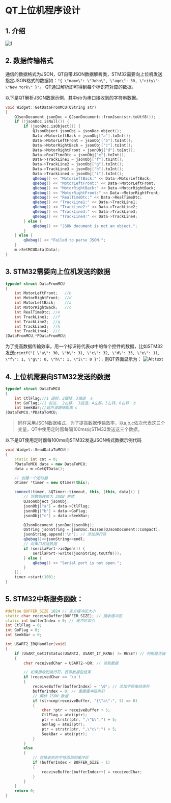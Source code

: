<!--
作者: 嵌入式实验室
时间: 2024年9月11日
-->

# QT上位机程序设计

## 1. 介绍
![1](https://github.com/user-attachments/assets/5c431203-907e-45e6-a754-c70caf5781d4)

## 2. 数据传输格式
通信的数据格式为JSON，QT自带JSON数据解析类，STM32需要向上位机发送指定JSON格式的数据如：`"{ \"name\": \"John\", \"age\": 30, \"city\": \"New York\" }"`。  QT通过解析即可得到每个标识符对应的数据。


以下是QT解析JSON数据示例，其中str为串口接收到的字符串数据。

```cpp
void Widget::GetDataFromMCU(QString str)
{
    QJsonDocument jsonDoc = QJsonDocument::fromJson(str.toUtf8());
    if (!jsonDoc.isNull()) {
        if (jsonDoc.isObject()) {
            QJsonObject jsonObj = jsonDoc.object();
            Data->MotorLeftBack = jsonObj["a"].toInt();
            Data->MotorLeftFront = jsonObj["b"].toInt();
            Data->MotorRightBack = jsonObj["c"].toInt();
            Data->MotorRightFront = jsonObj["d"].toInt();
            Data->RealTimeDtc = jsonObj["e"].toInt();
            Data->TrackLine1 = jsonObj["f"].toInt();
            Data->TrackLine2 = jsonObj["g"].toInt();
            Data->TrackLine3 = jsonObj["h"].toInt();
            Data->TrackLine4 = jsonObj["i"].toInt();
            qDebug() << "MotorLeftBack:" << Data->MotorLeftBack;
            qDebug() << "MotorLeftFront:" << Data->MotorLeftFront;
            qDebug() << "MotorRightBack:" << Data->MotorRightBack;
            qDebug() << "MotorRightFront:" << Data->MotorRightFront;
            qDebug() << "RealTimeDtc:" << Data->RealTimeDtc;
            qDebug() << "TrackLine1:" << Data->TrackLine1;
            qDebug() << "TrackLine2:" << Data->TrackLine2;
            qDebug() << "TrackLine3:" << Data->TrackLine3;
            qDebug() << "TrackLine4:" << Data->TrackLine4;
        } else {
            qDebug() << "JSON document is not an object.";
        }
    } else {
        qDebug() << "Failed to parse JSON.";
    }
    m->SetMCUData(Data);
}
```

## 3. STM32需要向上位机发送的数据
``` cpp
typedef struct DataFromMCU
{
    int MotorLeftFront;   //b
    int MotorRightFront;  //d
    int MotorLeftBack;    //a
    int MotorRightBack;   //c
    int RealTimeDtc; //e
    int TrackLine1;  //f
    int TrackLine2;  //g
    int TrackLine3;  //h
    int TrackLine4;  //i
}DataFromMCU,*PDataFromMCU;


```
为了提高数据传输效率，用一个标识符代表qt中的每个控件的数据，比如STM32发送`printf("{ \"a\": 30, \"b\": 31, \"c\": 32, \"d\": 33, \"e\": 11, \"f\": 1, \"g\": 0, \"h\": 1, \"i\": 0 }");`
则QT界面显示为：
![Alt text](image.png)

## 4. 上位机需要向STM32发送的数据

``` cpp
typedef struct DataToMCU
{
    int CtlFlag;//1 遥控，2跟随，3循迹  a
    int GoFlag;//1 前进， 2右移， 3后退，4左移，5左转，6右转  b
    int SeekBar;//超声波跟随距离 c
}DataToMCU,*PDataToMCU;
```
> 同样采用JSON数据格式，为了提高数据传输效率，以a,b,c依次代表这三个变量，QT中使用定时器每隔100ms向STM32发送这三个数据。



以下是QT使用定时器每100ms向STM32发送JSON格式数据示例代码

``` cpp
void Widget::SendDataToMCU()
{
    static int cnt = 0;
    PDataToMCU data = new DataToMCU;
    data = m->GetQTData();

    // 创建一个定时器
    QTimer *timer = new QTimer(this);

    connect(timer, &QTimer::timeout, this, [this, data]() {
        // 将数据转换为 JSON 格式
        QJsonObject jsonObj;
        jsonObj["a"] = data->CtlFlag;
        jsonObj["b"] = data->GoFlag;
        jsonObj["c"] = data->SeekBar;

        QJsonDocument jsonDoc(jsonObj);
        QString jsonString = jsonDoc.toJson(QJsonDocument::Compact);
        jsonString.append('\n'); // 添加换行符
        qDebug()<<jsonString<<endl;
        // 向串口发送数据
        if (serilaPort->isOpen()) {
            serilaPort->write(jsonString.toUtf8());
        } else {
            qDebug() << "Serial port is not open.";
        }
    });
    timer->start(100);
}
``` 

## 5. STM32中断服务函数：

```cpp
#define BUFFER_SIZE 1024 // 定义缓冲区大小
static char receiveBuffer[BUFFER_SIZE]; // 接收缓冲区
static int bufferIndex = 0; // 缓冲区索引
int CtlFlag = 0;
int GoFlag = 0;
int SeekBar = 0;

int USART2_IRQHandler(void)
{	
    if (USART_GetITStatus(USART2, USART_IT_RXNE) != RESET) // 判断是否接收到数据
    {	      
        char receivedChar = USART2->DR; // 读取数据

        // 如果接收到换行符，表示数据包结束
        if (receivedChar == '\n')
        {
            receiveBuffer[bufferIndex] = '\0'; // 添加字符串结束符
            bufferIndex = 0; // 重置缓冲区索引
            // 解析 JSON 数据
            if (strncmp(receiveBuffer, "{\"a\":", 5) == 0)
            {
                char *ptr = receiveBuffer + 5;
                CtlFlag = atoi(ptr);
                ptr = strstr(ptr, ",\"b\":") + 5;
                GoFlag = atoi(ptr);
                ptr = strstr(ptr, ",\"c\":") + 5;
                SeekBar = atoi(ptr);
            }
        }
        else
        {
            // 将接收到的字符添加到缓冲区
            if (bufferIndex < BUFFER_SIZE - 1)
            {
                receiveBuffer[bufferIndex++] = receivedChar;
            }
        }
    }
    return 0;	
}
```

